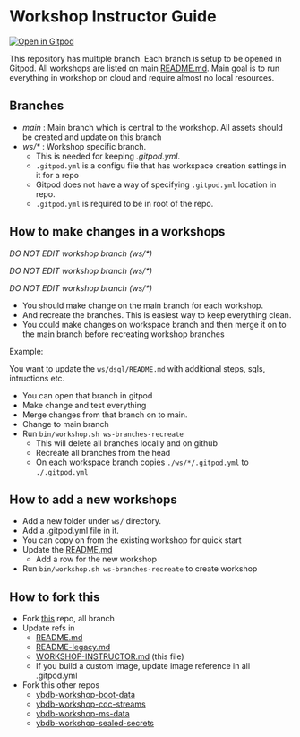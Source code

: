 # Workshop Instructor Guide


[![Open in Gitpod][logo-gitpod]][gp-workshop] 

This repository has multiple branch. Each branch is setup to be opened in Gitpod.
All workshops are listed on main [README.md](README.md). Main goal is to run everything in workshop on cloud and require almost no local resources.

## Branches

- *main* : Main branch which is central to the workshop. All assets should be created and update on this branch
- *ws/\** : Workshop specific branch.
  - This is needed for keeping *.gitpod.yml*.
  - `.gitpod.yml` is a configu file that has workspace creation settings in it for a repo
  - Gitpod does not have a way of specifying `.gitpod.yml` location in repo.
  - `.gitpod.yml` is required to be in root of the repo.


## How to make changes in a workshops

*DO NOT EDIT workshop branch (ws/\*)*

*DO NOT EDIT workshop branch (ws/\*)*

*DO NOT EDIT workshop branch (ws/\*)*

- You should make change on the main branch for each workshop.
- And recreate the branches. This is easiest way to keep everything clean.
- You could make changes on workspace branch and then merge it on to the main branch before recreating workshop branches

Example:

You want to update the `ws/dsql/README.md` with additional steps, sqls, intructions etc.

- You can open that branch in gitpod
- Make change and test everything
- Merge changes from that branch on to main.
- Change to main branch
- Run `bin/workshop.sh ws-branches-recreate`
  - This will delete all branches locally and on github
  - Recreate all branches from the head
  - On each workspace branch copies `./ws/*/.gitpod.yml` to `./.gitpod.yml`


## How to add a new  workshops

- Add a new folder under `ws/` directory.
- Add a .gitpod.yml file in it.
- You can copy on from the existing workshop for quick start
- Update the [README.md](README.md)
  - Add a row for the new workshop
- Run `bin/workshop.sh ws-branches-recreate` to create workshop


## How to fork this

- Fork [this][repo-workshop] repo, all branch
- Update refs in
  - [README.md](README.md)
  - [README-legacy.md](README-legacy.md)
  - [WORKSHOP-INSTRUCTOR.md](WORKSHOP-INSTRUCTOR.md) (this file)
  - If you build a custom image, update image reference in all .gitpod.yml
- Fork this other repos
  - [ybdb-workshop-boot-data][repo-boot-data]
  - [ybdb-workshop-cdc-streams][repo-cdc-streams]
  - [ybdb-workshop-ms-data][repo-ms-data]
  - [ybdb-workshop-sealed-secrets][repo-sealed-secrets]


[gp-workshop]: https://gitpod.io/#https://github.com/yogendra/ybdb-workshop 
[repo-workshop]: https://github.com/yogendra/ybdb-workshop
[repo-boot-data]: https://github.com/yogendra/ybdb-workshop-boot-data
[repo-cdc-streams]: https://github.com/yogendra/ybdb-workshop-cdc-streams
[repo-ms-data]: https://github.com/yogendra/ybdb-workshop-ms-data
[repo-sealed-secrets]: https://github.com/yogendra/ybdb-workshop-sealed-secrets
[logo-gitpod]: https://gitpod.io/button/open-in-gitpod.svg

